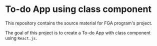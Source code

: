 # To-do App using class component

This repository contains the source material for FGA program's project.

The goal of this project is to create a To-do App with class component using `React.js`.